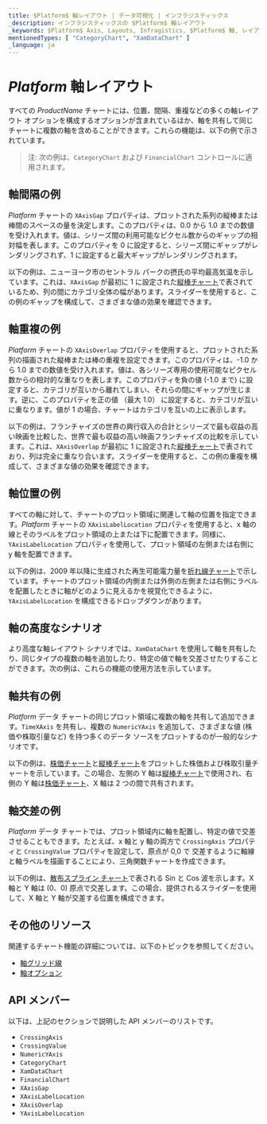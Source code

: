 ```yaml
---
title: $Platform$ 軸レイアウト | データ可視化 | インフラジスティックス
_description: インフラジスティックスの $Platform$ 軸レイアウト
_keywords: $Platform$ Axis, Layouts, Infragistics, $Platform$ 軸, レイアウト, インフラジスティックス
mentionedTypes: [ "CategoryChart", "XamDataChart" ]
_language: ja
---
```


# $Platform$ 軸レイアウト

すべての $ProductName$ チャートには、位置、間隔、重複などの多くの軸レイアウト オプションを構成するオプションが含まれているほか、軸を共有して同じチャートに複数の軸を含めることができます。これらの機能は、以下の例で示されています。

> 注: 次の例は、`CategoryChart` および `FinancialChart` コントロールに適用されます。

## 軸間隔の例

$Platform$ チャートの `XAxisGap` プロパティは、プロットされた系列の縦棒または棒間のスペースの量を決定します。このプロパティは、0.0 から 1.0 までの数値を受け入れます。値は、シリーズ間の利用可能なピクセル数からのギャップの相対幅を表します。このプロパティを 0 に設定すると、シリーズ間にギャップがレンダリングされず、1 に設定すると最大ギャップがレンダリングされます。

以下の例は、ニューヨーク市のセントラル パークの摂氏の平均最高気温を示しています。これは、`XAxisGap` が最初に 1 に設定された[縦棒チャート](../types/column-chart.md)で表されているため、列の間にカテゴリ全体の幅があります。スライダーを使用すると、この例のギャップを構成して、さまざまな値の効果を確認できます。

<code-view style="height: 450px"
           data-demos-base-url="{environment:dvDemosBaseUrl}"
           iframe-src="{environment:dvDemosBaseUrl}/charts/category-chart-axis-gap"
           alt="$Platform$ 軸間隔の例"
           github-src="charts/category-chart/axis-gap">
</code-view>

<div class="divider--half"></div>

## 軸重複の例

$Platform$ チャートの `XAxisOverlap` プロパティを使用すると、プロットされた系列の描画された縦棒または棒の重複を設定できます。このプロパティは、-1.0 から 1.0 までの数値を受け入れます。値は、各シリーズ専用の使用可能なピクセル数からの相対的な重なりを表します。このプロパティを負の値 (-1.0 まで) に設定すると、カテゴリが互いから離れてしまい、それらの間にギャップが生じます。逆に、このプロパティを正の値 （最大 1.0） に設定すると、カテゴリが互いに重なります。値が 1 の場合、チャートはカテゴリを互いの上に表示します。

以下の例は、フランチャイズの世界の興行収入の合計とシリーズで最も収益の高い映画を比較した、世界で最も収益の高い映画フランチャイズの比較を示しています。これは、`XAxisOverlap` が最初に 1 に設定された[縦棒チャート](../types/column-chart.md)で表されており、列は完全に重なり合います。スライダーを使用すると、この例の重複を構成して、さまざまな値の効果を確認できます。

<code-view style="height: 450px"
           data-demos-base-url="{environment:dvDemosBaseUrl}"
           iframe-src="{environment:dvDemosBaseUrl}/charts/category-chart-axis-overlap"
           alt="$Platform$ 軸重複の例"
           github-src="charts/category-chart/axis-overlap">
</code-view>

<div class="divider--half"></div>

## 軸位置の例

すべての軸に対して、チャートのプロット領域に関連して軸の位置を指定できます。$Platform$ チャートの `XAxisLabelLocation` プロパティを使用すると、x 軸の線とそのラベルをプロット領域の上または下に配置できます。同様に、`YAxisLabelLocation` プロパティを使用して、プロット領域の左側または右側に y 軸を配置できます。

以下の例は、2009 年以降に生成された再生可能電力量を[折れ線チャート](../types/line-chart.md)で示しています。チャートのプロット領域の内側または外側の左側または右側にラベルを配置したときに軸がどのように見えるかを視覚化できるように、`YAxisLabelLocation` を構成できるドロップダウンがあります。

<code-view style="height: 450px"
           data-demos-base-url="{environment:dvDemosBaseUrl}"
           iframe-src="{environment:dvDemosBaseUrl}/charts/category-chart-axis-locations"
           alt="$Platform$ 軸位置の例"
           github-src="charts/category-chart/axis-locations">
</code-view>

<!-- ## 軸方向の例

TODO add info/example of 4 charts with all possible combinations of XAxisIsInverted and YAxisIsInverted
e.g. https://www.infragistics.com/help/wpf/datachart-axis-orientation
 -->

## 軸の高度なシナリオ

より高度な軸レイアウト シナリオでは、`XamDataChart` を使用して軸を共有したり、同じタイプの複数の軸を追加したり、特定の値で軸を交差させたりすることができます。次の例は、これらの機能の使用方法を示しています。

## 軸共有の例

$Platform$ データ チャートの同じプロット領域に複数の軸を共有して追加できます。`TimeXAxis` を共有し、複数の `NumericYAxis` を追加して、さまざまな値 (株価や株取引量など) を持つ多くのデータ ソースをプロットするのが一般的なシナリオです。

以下の例は、[株価チャート](../types/stock-chart.md)と[縦棒チャート](../types/column-chart.md)をプロットした株価および株取引量チャートを示しています。この場合、左側の Y 軸は[縦棒チャート](../types/column-chart.md)で使用され、右側の Y 軸は[株価チャート](../types/stock-chart.md)、X 軸は 2 つの間で共有されます。

<code-view style="height: 450px"
           data-demos-base-url="{environment:dvDemosBaseUrl}"
           iframe-src="{environment:dvDemosBaseUrl}/charts/data-chart-axis-sharing"
           alt="$Platform$ 軸共有の例"
           github-src="charts/data-chart/axis-sharing">
</code-view>

<div class="divider--half"></div>

## 軸交差の例

$Platform$ データ チャートでは、プロット領域内に軸を配置し、特定の値で交差させることもできます。たとえば、x 軸と y 軸の両方で `CrossingAxis` プロパティと `CrossingValue` プロパティを設定して、原点が 0,0 で 交差するように軸線と軸ラベルを描画することにより、三角関数チャートを作成できます。

以下の例は、[散布スプライン チャート](../types/scatter-chart.md)で表される Sin と Cos 波を示します。X 軸と Y 軸は (0、0) 原点で交差します。この場合、提供されるスライダーを使用して、X 軸と Y 軸が交差する位置を構成できます。

<code-view style="height: 450px"
           data-demos-base-url="{environment:dvDemosBaseUrl}"
           iframe-src="{environment:dvDemosBaseUrl}/charts/data-chart-axis-crossing"
           alt="$Platform$ 軸交差の例"
           github-src="charts/data-chart/axis-crossing">
</code-view>

<div class="divider--half"></div>


## その他のリソース

関連するチャート機能の詳細については、以下のトピックを参照してください。

- [軸グリッド線](chart-axis-gridlines.md)
- [軸オプション](chart-axis-options.md)


## API メンバー

以下は、上記のセクションで説明した API メンバーのリストです。

- `CrossingAxis`
- `CrossingValue`
- `NumericYAxis`
- `CategoryChart`
- `XamDataChart`
- `FinancialChart`
- `XAxisGap`
- `XAxisLabelLocation`
- `XAxisOverlap`
- `YAxisLabelLocation`
